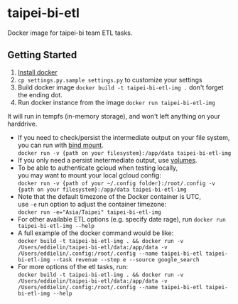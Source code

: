 # taipei-bi-etl
Docker image for taipei-bi team ETL tasks.

## Getting Started
1. [Install docker](https://docs.docker.com/install/)
2. `cp settings.py.sample settings.py` to customize your settings
3. Build docker image `docker build -t taipei-bi-etl-img .` don't forget the ending dot.
4. Run docker instance from the image `docker run taipei-bi-etl-img`

It will run in tempfs (in-memory storage), and won't left anything on your harddrive.

* If you need to check/persist the intermediate output on your file system, 
<br>you can run with [bind mount](https://docs.docker.com/storage/bind-mounts/).
<br>`docker run -v {path on your filesystem}:/app/data taipei-bi-etl-img`
* If you only need a persist inetermediate output, use [volumes](https://docs.docker.com/storage/volumes/).
* To be able to authenticate gcloud when testing locally, 
<br>you may want to mount your local gcloud config:
<br>`docker run -v {path of your ~/.config folder}:/root/.config -v {path on your filesystem}:/app/data taipei-bi-etl-img`
* Note that the default timezone of the Docker container is UTC,
<br> use `-e` run option to adjust the container timezone: 
<br>`docker run -e="Asia/Taipei" taipei-bi-etl-img` 
* For other available ETL options (e.g. specify date rage), run `docker run taipei-bi-etl-img --help`
* A full example of the docker command would be like:<br>
`docker build -t taipei-bi-etl-img . && docker run -v /Users/eddielin/taipei-bi-etl/data:/app/data -v /Users/eddielin/.config:/root/.config --name taipei-bi-etl taipei-bi-etl-img --task revenue --step e --source google_search`
* For more options of the etl tasks, run:<br>
`docker build -t taipei-bi-etl-img . && docker run -v /Users/eddielin/taipei-bi-etl/data:/app/data -v /Users/eddielin/.config:/root/.config --name taipei-bi-etl taipei-bi-etl-img --help`

